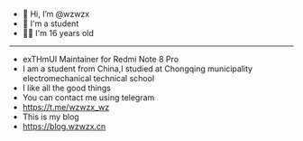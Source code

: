 - 👋 Hi, I’m @wzwzx
- 🏫 I'm a student
- 👦🏻 I'm 16 years old
***
- exTHmUI Maintainer for Redmi Note 8 Pro
- I am a student from China,I studied at Chongqing municipality electromechanical technical school
- I like all the good things
- You can contact me using telegram
- https://t.me/wzwzx_wz
- This is my blog
- https://blog.wzwzx.cn
